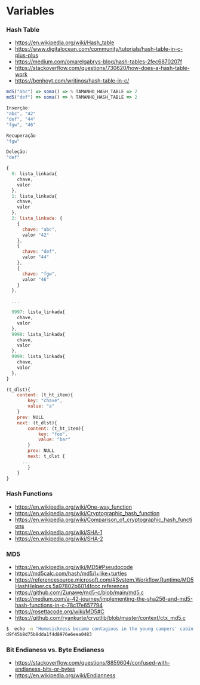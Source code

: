 # Variables

### Hash Table

- https://en.wikipedia.org/wiki/Hash_table
- https://www.digitalocean.com/community/tutorials/hash-table-in-c-plus-plus
- https://medium.com/omarelgabrys-blog/hash-tables-2fec6870207f
- https://stackoverflow.com/questions/730620/how-does-a-hash-table-work
- https://benhoyt.com/writings/hash-table-in-c/

```js
md5("abc") => soma() => % TAMANHO_HASH_TABLE => 2
md5("def") => soma() => % TAMANHO_HASH_TABLE => 2

Inserção:
"abc", "42"
"def", "44"
"fgw", "46"

Recuperação
"fgw"

Deleção:
"def"

{
  0: lista_linkada{
    chave,
    valor
  },
  1: lista_linkada{
    chave,
    valor
  },
  2: lista_linkada: {
    {
      chave: "abc",
      valor "42"
    },
    {
      chave: "def",
      valor "44"
    },
    {
      chave: "fgw",
      valor "46"
    }
  },

  ...

  9997: lista_linkada{
    chave,
    valor
  },
  9998: lista_linkada{
    chave,
    valor
  },
  9999: lista_linkada{
    chave,
    valor
  },
}
```

```js
(t_dlst){
	content: (t_ht_item){
		key: "chave",
		value: "a"
	}
	prev: NULL
	next: (t_dlst){
		content: (t_ht_item){
			key: "foo",
			value: "bar"
		}
		prev: NULL
		next: t_dlst {
      ...
		}
	}
}
```

### Hash Functions

- https://en.wikipedia.org/wiki/One-way_function
- https://en.wikipedia.org/wiki/Cryptographic_hash_function
- https://en.wikipedia.org/wiki/Comparison_of_cryptographic_hash_functions
- https://en.wikipedia.org/wiki/SHA-1
- https://en.wikipedia.org/wiki/SHA-2

### MD5

- https://en.wikipedia.org/wiki/MD5#Pseudocode
- https://md5calc.com/hash/md5/I+like+turtles
- https://referencesource.microsoft.com/#System.Workflow.Runtime/MD5HashHelper.cs,5a97802b6014fccc,references
- https://github.com/Zunawe/md5-c/blob/main/md5.c
- https://medium.com/a-42-journey/implementing-the-sha256-and-md5-hash-functions-in-c-78c17e657794
- https://rosettacode.org/wiki/MD5#C
- https://github.com/ryankurte/cryptlib/blob/master/context/ctx_md5.c

```bash
$  echo -n "Homesickness became contagious in the young campers' cabin." | md5sum
d9f45b8d75b8dda1f4d8976e6eea0483
```

### Bit Endianess vs. Byte Endianess

- https://stackoverflow.com/questions/8859604/confused-with-endianess-bits-or-bytes
- https://en.wikipedia.org/wiki/Endianness
